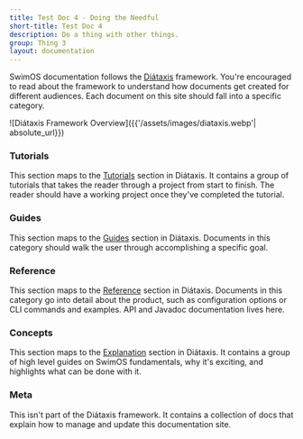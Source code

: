 ```yaml
---
title: Test Doc 4 - Doing the Needful
short-title: Test Doc 4
description: Do a thing with other things.
group: Thing 3
layout: documentation
---
```


SwimOS documentation follows the [Diátaxis](https://diataxis.fr/) framework. You're encouraged to read about the framework to understand how documents get created for different audiences. Each document on this site should fall into a specific category.

![Diátaxis Framework Overview]({{'/assets/images/diataxis.webp'| absolute_url}})

### Tutorials

This section maps to the [Tutorials](https://diataxis.fr/tutorials/) section in Diátaxis. It contains a group of tutorials that takes the reader through a project from start to finish. The reader should have a working project once they've completed the tutorial.

### Guides

This section maps to the [Guides](https://diataxis.fr/how-to-guides/) section in Diátaxis. Documents in this category should walk the user through accomplishing a specific goal.

### Reference

This section maps to the [Reference](https://diataxis.fr/reference/) section in Diátaxis. Documents in this category go into detail about the product, such as configuration options or CLI commands and examples. API and Javadoc documentation lives here.

### Concepts

This section maps to the [Explanation](https://diataxis.fr/explanation/) section in Diátaxis. It contains a group of high level guides on SwimOS fundamentals, why it's exciting, and highlights what can be done with it.

### Meta 

This isn't part of the Diátaxis framework. It contains a collection of docs that explain how to manage and update this documentation site.